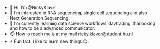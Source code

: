 - 👋 Hi, I’m @NickyKlaver
- 👀 I’m interested in RNA sequencing, single cell sequencing and also Next Generation Sequencing.
- 🌱 I’m currently learning data science workflows, daytrading, thai boxing and how to be a advanced communicator.
- 📫 How to reach me is at my mail nicky.klaver@student.hu.nl
- ⚡ Fun fact: I like to learn new things 😉.

